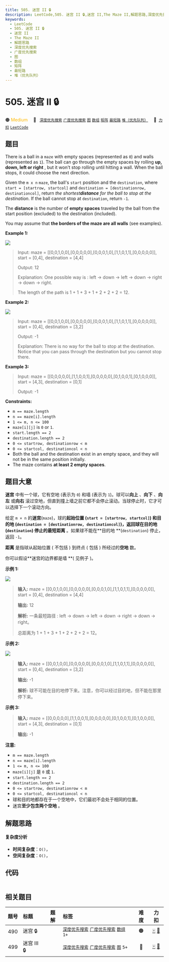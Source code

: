 ```yaml
---
title: 505. 迷宫 II 🔒
description: LeetCode,505. 迷宫 II 🔒,迷宫 II,The Maze II,解题思路,深度优先搜索,广度优先搜索,图,数组,矩阵,最短路,堆（优先队列）
keywords:
  - LeetCode
  - 505. 迷宫 II 🔒
  - 迷宫 II
  - The Maze II
  - 解题思路
  - 深度优先搜索
  - 广度优先搜索
  - 图
  - 数组
  - 矩阵
  - 最短路
  - 堆（优先队列）
---
```


# 505. 迷宫 II 🔒

🟠 <font color=#ffb800>Medium</font>&emsp; 🔖&ensp; [`深度优先搜索`](/tag/depth-first-search.md) [`广度优先搜索`](/tag/breadth-first-search.md) [`图`](/tag/graph.md) [`数组`](/tag/array.md) [`矩阵`](/tag/matrix.md) [`最短路`](/tag/shortest-path.md) [`堆（优先队列）`](/tag/heap-priority-queue.md)&emsp; 🔗&ensp;[`力扣`](https://leetcode.cn/problems/the-maze-ii) [`LeetCode`](https://leetcode.com/problems/the-maze-ii)

## 题目

There is a ball in a `maze` with empty spaces (represented as `0`) and walls
(represented as `1`). The ball can go through the empty spaces by rolling
**up, down, left or right** , but it won't stop rolling until hitting a wall.
When the ball stops, it could choose the next direction.

Given the `m x n` `maze`, the ball's `start` position and the `destination`,
where `start = [startrow, startcol]` and `destination = [destinationrow,
destinationcol]`, return _the shortest**distance** for the ball to stop at the
destination_. If the ball cannot stop at `destination`, return `-1`.

The **distance** is the number of **empty spaces** traveled by the ball from
the start position (excluded) to the destination (included).

You may assume that **the borders of the maze are all walls** (see examples).



**Example 1:**

![](https://fastly.jsdelivr.net/gh/doocs/leetcode@main/solution/0500-0599/0505.The%20Maze%20II/images/maze1-1-grid.jpg)

> Input: maze = [[0,0,1,0,0],[0,0,0,0,0],[0,0,0,1,0],[1,1,0,1,1],[0,0,0,0,0]], start = [0,4], destination = [4,4]
> 
> Output: 12
> 
> Explanation: One possible way is : left -> down -> left -> down -> right -> down -> right.
> 
> The length of the path is 1 + 1 + 3 + 1 + 2 + 2 + 2 = 12.

**Example 2:**

![](https://fastly.jsdelivr.net/gh/doocs/leetcode@main/solution/0500-0599/0505.The%20Maze%20II/images/maze1-2-grid.jpg)

> Input: maze = [[0,0,1,0,0],[0,0,0,0,0],[0,0,0,1,0],[1,1,0,1,1],[0,0,0,0,0]], start = [0,4], destination = [3,2]
> 
> Output: -1
> 
> Explanation: There is no way for the ball to stop at the destination. Notice that you can pass through the destination but you cannot stop there.

**Example 3:**

> Input: maze = [[0,0,0,0,0],[1,1,0,0,1],[0,0,0,0,0],[0,1,0,0,1],[0,1,0,0,0]], start = [4,3], destination = [0,1]
> 
> Output: -1

**Constraints:**

  * `m == maze.length`
  * `n == maze[i].length`
  * `1 <= m, n <= 100`
  * `maze[i][j]` is `0` or `1`.
  * `start.length == 2`
  * `destination.length == 2`
  * `0 <= startrow, destinationrow < m`
  * `0 <= startcol, destinationcol < n`
  * Both the ball and the destination exist in an empty space, and they will not be in the same position initially.
  * The maze contains **at least 2 empty spaces**.


## 题目大意

**迷宫** 中有一个球，它有空地 (表示为 `0`) 和墙 (表示为 `1`)。球可以**向上** 、**向下** 、**向左** 或**向右**
滚过空地，但直到撞上墙之前它都不会停止滚动。当球停止时，它才可以选择下一个滚动方向。

给定 `m × n` 的**迷宫**(`maze`)，球的**起始位置  **(`start = [startrow, startcol]`) 和**目的地
**(`destination = [destinationrow, destinationcol]`)，返回球在**目的地
**(`destination`) 停止的最短**距离** 。如果球不能在**目的地  **(`destination`) 停止，返回 `-1`。

**距离** 是指球从起始位置 ( 不包括 ) 到终点 ( 包括 ) 所经过的**空地** 数。

你可以假设**迷宫的边界都是墙  **( 见例子 )。



**示例 1:**

![](https://fastly.jsdelivr.net/gh/doocs/leetcode@main/solution/0500-0599/0505.The%20Maze%20II/images/maze1-1-grid.jpg)

> 
> 
> 
> 
> 
> **输入:** maze = [[0,0,1,0,0],[0,0,0,0,0],[0,0,0,1,0],[1,1,0,1,1],[0,0,0,0,0]], start = [0,4], destination = [4,4]
> 
> **输出:** 12
> 
> **解析:** 一条最短路径 : left -> down -> left -> down -> right -> down -> right。
> 
> > 
> > 
> > 
>  总距离为 1 + 1 + 3 + 1 + 2 + 2 + 2 = 12。
> 
> 
> 
> 

**示例  2:**

![](https://fastly.jsdelivr.net/gh/doocs/leetcode@main/solution/0500-0599/0505.The%20Maze%20II/images/maze1-2-grid.jpg)

> 
> 
> 
> 
> 
> **输入:** maze = [[0,0,1,0,0],[0,0,0,0,0],[0,0,0,1,0],[1,1,0,1,1],[0,0,0,0,0]], start = [0,4], destination = [3,2]
> 
> **输出:** -1
> 
> **解析:** 球不可能在目的地停下来。注意，你可以经过目的地，但不能在那里停下来。
> 
> 

**示例  3:**

> 
> 
> 
> 
> 
> **输入:** maze = [[0,0,0,0,0],[1,1,0,0,1],[0,0,0,0,0],[0,1,0,0,1],[0,1,0,0,0]], start = [4,3], destination = [0,1]
> 
> **输出:** -1
> 
> 



**注意:**

  * `m == maze.length`
  * `n == maze[i].length`
  * `1 <= m, n <= 100`
  * `maze[i][j]` 是 `0` 或 `1`.
  * `start.length == 2`
  * `destination.length == 2`
  * `0 <= startrow, destinationrow < m`
  * `0 <= startcol, destinationcol < n`
  * 球和目的地都存在于一个空地中，它们最初不会处于相同的位置。
  * 迷宫**至少包含两个空地** 。


## 解题思路

#### 复杂度分析

- **时间复杂度**：`O()`，
- **空间复杂度**：`O()`，

## 代码

```javascript

```

## 相关题目

<!-- prettier-ignore -->
| 题号 | 标题 | 题解 | 标签 | 难度 | 力扣 |
| :------: | :------ | :------: | :------ | :------: | :------: |
| 490 | 迷宫 🔒 |  |  [`深度优先搜索`](/tag/depth-first-search.md) [`广度优先搜索`](/tag/breadth-first-search.md) [`数组`](/tag/array.md) `1+` | 🟠 | [🀄️](https://leetcode.cn/problems/the-maze) [🔗](https://leetcode.com/problems/the-maze) |
| 499 | 迷宫 III 🔒 |  |  [`深度优先搜索`](/tag/depth-first-search.md) [`广度优先搜索`](/tag/breadth-first-search.md) [`图`](/tag/graph.md) `5+` | 🔴 | [🀄️](https://leetcode.cn/problems/the-maze-iii) [🔗](https://leetcode.com/problems/the-maze-iii) |